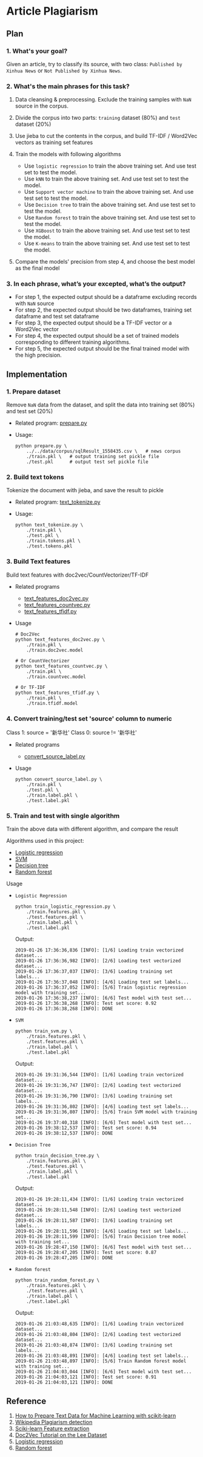 # Article Plagiarism

## Plan

### 1. What's your goal?    
Given an article, try to classify its source, with two class: `Published by Xinhua News` or `Not Published by Xinhua News`.

### 2. What's the main phrases for this task?    

1. Data cleansing & preprocessing. Exclude the training samples with `NaN` source in the corpus.  

2. Divide the corpus into two parts: `training` dataset (80%) and `test` dataset (20%)

3. Use jieba to cut the contents in the corpus, and build TF-IDF / Word2Vec vectors as training set features

4. Train the models with following algorithms
    * Use `logistic regression` to train the above training set. And use test set to test the model.
    * Use `kNN` to train the above training set. And use test set to test the model.
    * Use `Support vector machine` to train the above training set. And use test set to test the model.
    * Use `Decision tree` to train the above training set. And use test set to test the model.
    * Use `Random forest` to train the above training set. And use test set to test the model.
    * Use `XGBoost` to train the above training set. And use test set to test the model.
    * Use `K-means` to train the above training set. And use test set to test the model.

5. Compare the models' precision from step 4, and choose the best model as the final model

### 3. In each phrase, what’s your excepted, what’s the output?

* For step 1, the expected output should be a dataframe excluding records with `NaN` source
* For step 2, the expected output should be two dataframes, training set dataframe and test set dataframe
* For step 3, the expected output should be a TF-IDF vector or a Word2Vec vector
* For step 4, the expected output should be a set of trained models corresponding to different training algorithms.
* For step 5, the expected output should be the final trained model with the high precision.


## Implementation

### 1. Prepare dataset

Remove `NaN` data from the dataset, and split the data into training set (80%) and test set (20%)

* Related program: [prepare.py](prepare.py)

* Usage:

    ```shell
    python prepare.py \
        ../../data/corpus/sqlResult_1558435.csv \   # news corpus
        ./train.pkl \   # output training set pickle file
        ./test.pkl      # output test set pickle file
    ```

### 2. Build text tokens

Tokenize the document with jieba, and save the result to pickle

* Related program: [text_tokenize.py](text_tokenize.py)

* Usage:

    ```
    python text_tokenize.py \
        ./train.pkl \
        ./test.pkl \
        ./train.tokens.pkl \
        ./test.tokens.pkl
    ```

### 3. Build Text features

Build text features with doc2vec/CountVectorizer/TF-IDF

* Related programs
  * [text_features_doc2vec.py](text_features_doc2vec.py)
  * [text_features_countvec.py](text_features_countvec.py)
  * [text_features_tfidf.py](text_features_tfidf.py)

* Usage

    ```
    # Doc2Vec
    python text_features_doc2vec.py \
        ./train.pkl \
        ./train.doc2vec.model

    # Or CountVectorizer
    python text_features_countvec.py \
        ./train.pkl \
        ./train.countvec.model

    # Or TF-IDF
    python text_features_tfidf.py \
        ./train.pkl \
        ./train.tfidf.model
    ```

### 4. Convert training/test set 'source' column to numeric

Class 1: source = '新华社'
Class 0: source != '新华社'

* Related programs
  * [convert_source_label.py](convert_source_label.py)

* Usage

    ```
    python convert_source_label.py \
        ./train.pkl \
        ./test.pkl \
        ./train.label.pkl \
        ./test.label.pkl
    ````

### 5. Train and test with single algorithm

Train the above data with different algorithm, and compare the result

Algorithms used in this project:

* [Logistic regression](https://en.wikipedia.org/wiki/Logistic_regression)
* [SVM](https://en.wikipedia.org/wiki/Support-vector_machine)
* [Decision tree](https://en.wikipedia.org/wiki/Decision_tree)
* [Random forest](https://en.wikipedia.org/wiki/Random_forest)

Usage

* `Logistic Regression`

    ```
    python train_logistic_regression.py \
        ./train.features.pkl \
        ./test.features.pkl \
        ./train.label.pkl \
        ./test.label.pkl
    ```

    Output:
    ```
    2019-01-26 17:36:36,836 [INFO]: [1/6] Loading train vectorized dataset...
    2019-01-26 17:36:36,982 [INFO]: [2/6] Loading test vectorized dataset...
    2019-01-26 17:36:37,037 [INFO]: [3/6] Loading training set labels...
    2019-01-26 17:36:37,048 [INFO]: [4/6] Loading test set labels...
    2019-01-26 17:36:37,052 [INFO]: [5/6] Train logistic regression model with training set...
    2019-01-26 17:36:38,237 [INFO]: [6/6] Test model with test set...
    2019-01-26 17:36:38,268 [INFO]: Test set score: 0.92
    2019-01-26 17:36:38,268 [INFO]: DONE
    ```

* `SVM`

    ```
    python train_svm.py \
        ./train.features.pkl \
        ./test.features.pkl \
        ./train.label.pkl \
        ./test.label.pkl
    ```

    Output:
    ```
    2019-01-26 19:31:36,544 [INFO]: [1/6] Loading train vectorized dataset...
    2019-01-26 19:31:36,747 [INFO]: [2/6] Loading test vectorized dataset...
    2019-01-26 19:31:36,790 [INFO]: [3/6] Loading training set labels...
    2019-01-26 19:31:36,802 [INFO]: [4/6] Loading test set labels...
    2019-01-26 19:31:36,807 [INFO]: [5/6] Train SVM model with training set...
    2019-01-26 19:37:40,318 [INFO]: [6/6] Test model with test set...
    2019-01-26 19:38:12,537 [INFO]: Test set score: 0.94
    2019-01-26 19:38:12,537 [INFO]: DONE
    ```

* `Decision Tree`

    ```
    python train_decision_tree.py \
        ./train.features.pkl \
        ./test.features.pkl \
        ./train.label.pkl \
        ./test.label.pkl
    ```

    Output:
    ```
    2019-01-26 19:28:11,434 [INFO]: [1/6] Loading train vectorized dataset...
    2019-01-26 19:28:11,548 [INFO]: [2/6] Loading test vectorized dataset...
    2019-01-26 19:28:11,587 [INFO]: [3/6] Loading training set labels...
    2019-01-26 19:28:11,596 [INFO]: [4/6] Loading test set labels...
    2019-01-26 19:28:11,599 [INFO]: [5/6] Train Decision tree model with training set...
    2019-01-26 19:28:47,150 [INFO]: [6/6] Test model with test set...
    2019-01-26 19:28:47,205 [INFO]: Test set score: 0.87
    2019-01-26 19:28:47,205 [INFO]: DONE
    ```

* `Random forest`

    ```
    python train_random_forest.py \
        ./train.features.pkl \
        ./test.features.pkl \
        ./train.label.pkl \
        ./test.label.pkl
    ```

    Output:
    ```
    2019-01-26 21:03:48,635 [INFO]: [1/6] Loading train vectorized dataset...
    2019-01-26 21:03:48,804 [INFO]: [2/6] Loading test vectorized dataset...
    2019-01-26 21:03:48,874 [INFO]: [3/6] Loading training set labels...
    2019-01-26 21:03:48,891 [INFO]: [4/6] Loading test set labels...
    2019-01-26 21:03:48,897 [INFO]: [5/6] Train Random forest model with training set...
    2019-01-26 21:04:03,044 [INFO]: [6/6] Test model with test set...
    2019-01-26 21:04:03,121 [INFO]: Test set score: 0.91
    2019-01-26 21:04:03,121 [INFO]: DONE
    ```

## Reference

1. [How to Prepare Text Data for Machine Learning with scikit-learn](https://machinelearningmastery.com/prepare-text-data-machine-learning-scikit-learn/)
2. [Wikipedia Plagiarism detection](https://en.wikipedia.org/wiki/Plagiarism_detection)
3. [Sciki-learn Feature extraction](https://scikit-learn.org/stable/modules/feature_extraction.html#text-feature-extraction)
4. [Doc2Vec Tutorial on the Lee Dataset](https://github.com/RaRe-Technologies/gensim/blob/develop/docs/notebooks/doc2vec-lee.ipynb)
5. [Logistic regression](https://scikit-learn.org/stable/modules/generated/sklearn.linear_model.LogisticRegression.html)
6. [Random forest](https://www.cnblogs.com/maybe2030/p/4585705.html)